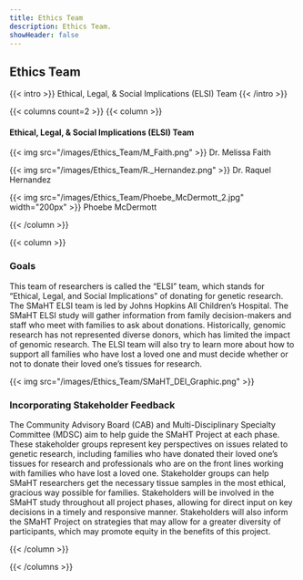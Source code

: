 ```yaml
---
title: Ethics Team
description: Ethics Team.
showHeader: false
---
```


## Ethics Team



{{< intro >}}
Ethical, Legal, & Social Implications (ELSI) Team
{{< /intro >}}

{{< columns count=2 >}}
{{< column >}}

#### Ethical, Legal, & Social Implications (ELSI) Team

{{< img src="/images/Ethics_Team/M_Faith.png" >}}
Dr. Melissa Faith

{{< img src="/images/Ethics_Team/R._Hernandez.png" >}}
Dr. Raquel Hernandez

{{< img src="/images/Ethics_Team/Phoebe_McDermott_2.jpg" width="200px" >}}
Phoebe McDermott


{{< /column >}}

{{< column >}}

### Goals

This team of researchers is called the “ELSI” team, which stands for “Ethical, Legal, and Social Implications” of donating for genetic research. The SMaHT ELSI team is led by Johns Hopkins All Children’s Hospital. The SMaHT ELSI study will gather information from family decision-makers and staff who meet with families to ask about donations. Historically, genomic research has not represented diverse donors, which has limited the impact of genomic research. The ELSI team will also try to learn more about how to support all families who have lost a loved one and must decide whether or not to donate their loved one’s tissues for research.

{{< img src="/images/Ethics_Team/SMaHT_DEI_Graphic.png" >}}

### Incorporating Stakeholder Feedback

The Community Advisory Board (CAB) and Multi-Disciplinary Specialty Committee (MDSC) aim to help guide the SMaHT Project at each phase. These stakeholder groups represent key perspectives on issues related to genetic research, including families who have donated their loved one’s tissues for research and professionals who are on the front lines working with families who have lost a loved one. Stakeholder groups can help SMaHT researchers get the necessary tissue samples in the most ethical, gracious way possible for families. Stakeholders will be involved in the SMaHT study throughout all project phases, allowing for direct input on key decisions in a timely and responsive manner. Stakeholders will also inform the SMaHT Project on strategies that may allow for a greater diversity of participants, which may promote equity in the benefits of this project.


{{< /column >}}

{{< /columns >}}
